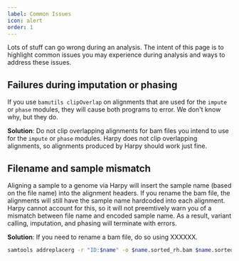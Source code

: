 ```yaml
---
label: Common Issues
icon: alert
order: 1
---
```


Lots of stuff can go wrong during an analysis. The intent of this page is to highlight
common issues you may experience during analysis and ways to address these issues.

## Failures during imputation or phasing
If you use `bamutils clipOverlap` on alignments that are used for the `impute` or
`phase` modules, they will cause both programs to error. We don't know why, but they do.

**Solution**: Do not clip overlapping alignments for bam files you intend to use for
the `impute` or `phase` modules. Harpy does not clip overlapping alignments, so
alignments produced by Harpy should work just fine.

## Filename and sample mismatch
Aligning a sample to a genome via Harpy will insert the sample name (based on the file name)
into the alignment headers. If you rename the bam file, the alignments will still have
the sample name hardcoded into each alignment. Harpy cannot account for this, so it will
not preemtively warn you of a mismatch between file name and encoded sample name. As a 
result, variant calling, imputation, and phasing will terminate with errors.

**Solution**: If you need to rename a bam file, do so using XXXXXX.
```bash
samtools addreplacerg -r "ID:$name" -o $name.sorted_rh.bam $name.sorted.bam
```